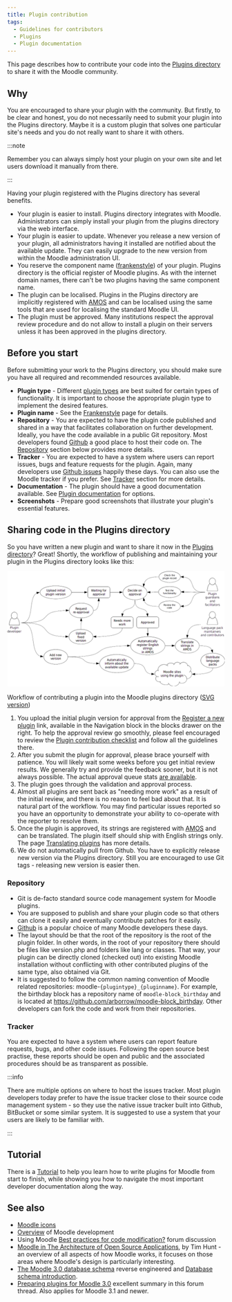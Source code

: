 ```yaml
---
title: Plugin contribution
tags:
  - Guidelines for contributors
  - Plugins
  - Plugin documentation
---
```

This page describes how to contribute your code into the [Plugins directory](https://docs.moodle.org/dev/Plugins_directory) to share it with the Moodle community.

## Why

You are encouraged to share your plugin with the community. But firstly, to be clear and honest, you do not necessarily need to submit your plugin into the Plugins directory. Maybe it is a custom plugin that solves one particular site's needs and you do not really want to share it with others.

:::note

Remember you can always simply host your plugin on your own site and let users download it manually from there.

:::

Having your plugin registered with the Plugins directory has several benefits.

- Your plugin is easier to install. Plugins directory integrates with Moodle. Administrators can simply install your plugin from the plugins directory via the web interface.
- Your plugin is easier to update. Whenever you release a new version of your plugin, all administrators having it installed are notified about the available update. They can easily upgrade to the new version from within the Moodle administration UI.
- You reserve the component name ([frankenstyle](../../development/policies/codingstyle/frankenstyle.md)) of your plugin. Plugins directory is the official register of Moodle plugins. As with the internet domain names, there can't be two plugins having the same component name.
- The plugin can be localised. Plugins in the Plugins directory are implicitly registered with [AMOS](https://docs.moodle.org/en/AMOS_manual) and can be localised using the same tools that are used for localising the standard Moodle UI.
- The plugin must be approved. Many institutions respect the approval review procedure and do not allow to install a plugin on their servers unless it has been approved in the plugins directory.

## Before you start

Before submitting your work to the Plugins directory, you should make sure you have all required and recommended resources available.

- **Plugin type** - Different [plugin types](/docs/apis/plugintypes/) are best suited for certain types of functionality. It is important to choose the appropriate plugin type to implement the desired features.
- **Plugin name** - See the [Frankenstyle](../../development/policies/codingstyle/frankenstyle.md) page for details.
- **Repository** - You are expected to have the plugin code published and shared in a way that facilitates collaboration on further development. Ideally, you have the code available in a public Git repository. Most developers found [Github](https://github.com) a good place to host their code on. The [Repository](#repository) section below provides more details.
- **Tracker** - You are expected to have a system where users can report issues, bugs and feature requests for the plugin. Again, many developers use [Github issues](https://guides.github.com/features/issues/) happily these days. You can also use the Moodle tracker if you prefer. See [Tracker](#tracker) section for more details.
- **Documentation** - The plugin should have a good documentation available. See [Plugin documentation](https://docs.moodle.org/dev/Plugin_documentation) for options.
- **Screenshots** - Prepare good screenshots that illustrate your plugin's essential features.

## Sharing code in the Plugins directory

So you have written a new plugin and want to share it now in the [Plugins directory](https://docs.moodle.org/dev/Plugins_directory)? Great! Shortly, the workflow of publishing and maintaining your plugin in the Plugins directory looks like this:

![Workflow of contributing a plugin into the Moodle plugins directory](_index/plugin-contribution-workflow.png)
<figcaption>

Workflow of contributing a plugin into the Moodle plugins directory ([SVG version](_index/plugin-contribution-workflow.svg))

</figcaption>

1. You upload the initial plugin version for approval from the [Register a new plugin](https://moodle.org/plugins/registerplugin.php) link, available  in the Navigation block in the blocks drawer on the right. To help the approval review go smoothly, please feel encouraged to review the [Plugin contribution checklist](https://docs.moodle.org/dev/Plugin_contribution_checklist) and follow all the guidelines there.
1. After you submit the plugin for approval, please brace yourself with patience. You will likely wait some weeks before you get initial review results. We generally try and provide the feedback sooner, but it is not always possible. The actual approval queue stats [are available](https://moodle.org/plugins/queue.php).
1. The plugin goes through the validation and approval process.
1. Almost all plugins are sent back as "needing more work" as a result of the initial review, and there is no reason to feel bad about that. It is natural part of the workflow. You may find particular issues reported so you have an opportunity to demonstrate your ability to co-operate with the reporter to resolve them.
1. Once the plugin is approved, its strings are registered with [AMOS](https://docs.moodle.org/en/AMOS_manual) and can be translated. The plugin itself should ship with English strings only. The page [Translating plugins](https://docs.moodle.org/en/Translating_plugins) has more details.
1. We do not automatically pull from Github. You have to explicitly release new version via the Plugins directory. Still you are encouraged to use Git tags - releasing new version is easier then.

### Repository

- Git is de-facto standard source code management system for Moodle plugins.
- You are supposed to publish and share your plugin code so that others can clone it easily and eventually contribute patches for it easily.
- [Github](https://github.com/) is a popular choice of many Moodle developers these days.
- The layout should be that the root of the repository is the root of the plugin folder. In other words, in the root of your repository there should be files like version.php and folders like lang or classes. That way, your plugin can be directly cloned (checked out) into existing Moodle installation without conflicting with other contributed plugins of the same type, also obtained via Git.
- It is suggested to follow the common naming convention of Moodle related repositories: moodle-`{plugintype}_{pluginname}`. For example, the birthday block has a repository name of `moodle-block_birthday` and is located at https://github.com/arborrow/moodle-block_birthday. Other developers can fork the code and work from their repositories.

### Tracker

You are expected to have a system where users can report feature requests, bugs, and other code issues. Following the open source best practise, these reports should be open and public and the associated procedures should be as transparent as possible.

:::info

There are multiple options on where to host the issues tracker. Most plugin developers today prefer to have the issue tracker close to their source code management system - so they use the native issue tracker built into Github, BitBucket or some similar system. It is suggested to use a system that your users are likely to be familiar with.

:::

## Tutorial

There is a [Tutorial](https://docs.moodle.org/dev/Tutorial) to help you learn how to write plugins for Moodle from start to finish, while showing you how to navigate the most important developer documentation along the way.

## See also

- [Moodle icons](https://docs.moodle.org/dev/Moodle_icons)
- [Overview](../../community/intro.md) of Moodle development
- Using Moodle [Best practices for code modification?](http://moodle.org/mod/forum/discuss.php?d=99037) forum discussion
- [Moodle in The Architecture of Open Source Applications](http://aosabook.org/en/moodle.html), by Tim Hunt - an overview of all aspects of how Moodle works, it focuses on those areas where Moodle's design is particularly interesting.
- [The Moodle 3.0 database schema](https://moodledev.io/docs/apis/core/dml/database-schema) reverse engineered and [Database schema introduction](https://docs.moodle.org/dev/Database_schema_introduction).
- [Preparing plugins for Moodle 3.0](https://moodle.org/mod/forum/discuss.php?d=322196) excellent summary in this forum thread. Also applies for Moodle 3.1 and newer.
